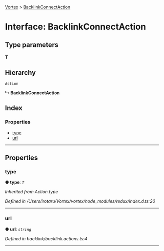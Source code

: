 [Vortex](../README.md) > [BacklinkConnectAction](../interfaces/backlinkconnectaction.md)

# Interface: BacklinkConnectAction

## Type parameters
#### T 
## Hierarchy

 `Action`

**↳ BacklinkConnectAction**

## Index

### Properties

* [type](backlinkconnectaction.md#type)
* [url](backlinkconnectaction.md#url)

---

## Properties

<a id="type"></a>

###  type

**● type**: *`T`*

*Inherited from Action.type*

*Defined in /Users/irotaru/Vortex/vortex/node_modules/redux/index.d.ts:20*

___
<a id="url"></a>

###  url

**● url**: *`string`*

*Defined in backlink/backlink.actions.ts:4*

___

